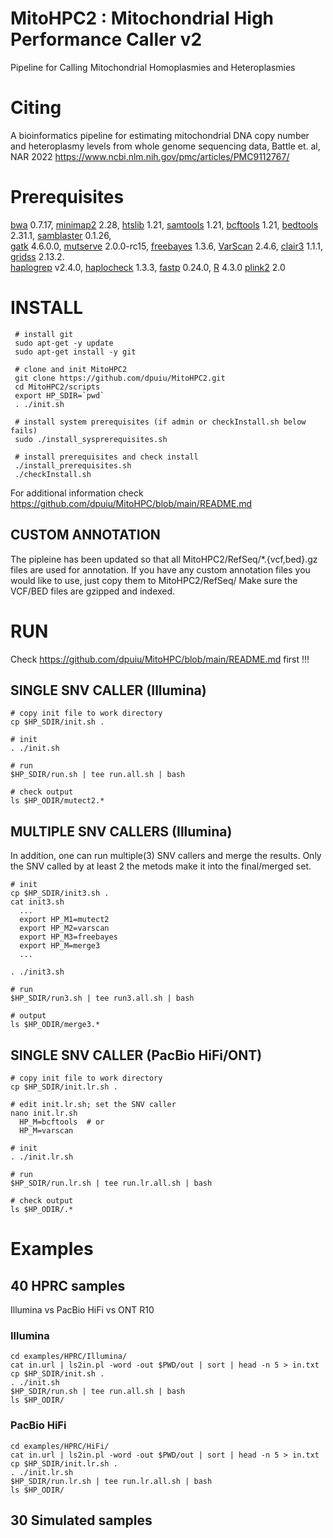# MitoHPC2 : Mitochondrial High Performance Caller v2 #

Pipeline for Calling Mitochondrial Homoplasmies and Heteroplasmies

# Citing #

A bioinformatics pipeline for estimating mitochondrial DNA copy number and heteroplasmy levels from whole genome sequencing data, Battle et. al, NAR 2022
https://www.ncbi.nlm.nih.gov/pmc/articles/PMC9112767/ 

# Prerequisites # 

[bwa](https://github.com/lh3/bwa/releases) 0.7.17, 
[minimap2](https://github.com/lh3/minimap2/releases) 2.28, 
[htslib](https://github.com/samtools/htslib/releases) 1.21, 
[samtools](https://github.com/samtools/samtools/releases) 1.21, 
[bcftools](https://github.com/samtools/bcftools/releases) 1.21, 
[bedtools](https://github.com/arq5x/bedtools2/releases) 2.31.1,
[samblaster](https://github.com/GregoryFaust/samblaster/releases) 0.1.26,  
[gatk](https://github.com/broadinstitute/gatk/releases/) 4.6.0.0, 
[mutserve](https://github.com/seppinho/mutserve/releases) 2.0.0-rc15, 
[freebayes](https://github.com/freebayes/freebayes/releases) 1.3.6, 
[VarScan](https://github.com/dkoboldt/varscan/releases) 2.4.6,
[clair3](https://github.com/HKU-BAL/Clair3/releases) 1.1.1, 
[gridss](https://github.com/PapenfussLab/gridss/releases) 2.13.2.  
[haplogrep](https://github.com/seppinho/haplogrep-cmd/releases) v2.4.0,
[haplocheck](https://github.com/genepi/haplocheck/releases) 1.3.3,
[fastp](http://opengene.org/fastp/fastp) 0.24.0, 
[R](https://cran.r-project.org/src/base/) 4.3.0
[plink2](https://www.cog-genomics.org/plink/2.0/) 2.0 

# INSTALL # 
    
     # install git
     sudo apt-get -y update                            
     sudo apt-get install -y git                          

     # clone and init MitoHPC2
     git clone https://github.com/dpuiu/MitoHPC2.git
     cd MitoHPC2/scripts
     export HP_SDIR=`pwd`
     . ./init.sh

     # install system prerequisites (if admin or checkInstall.sh below fails)
     sudo ./install_sysprerequisites.sh                

     # install prerequisites and check install
     ./install_prerequisites.sh
     ./checkInstall.sh

For additional information check https://github.com/dpuiu/MitoHPC/blob/main/README.md

## CUSTOM ANNOTATION ## 

The pipleine has been updated so that all MitoHPC2/RefSeq/*.{vcf,bed}.gz files are used for annotation. 
If you have any custom annotation files you would like to use, just copy them to MitoHPC2/RefSeq/
Make sure the VCF/BED files are gzipped and indexed.

# RUN #

Check https://github.com/dpuiu/MitoHPC/blob/main/README.md first !!!

## SINGLE SNV CALLER (Illumina)

    # copy init file to work directory
    cp $HP_SDIR/init.sh .

    # init
    . ./init.sh

    # run
    $HP_SDIR/run.sh | tee run.all.sh | bash

    # check output
    ls $HP_ODIR/mutect2.*

## MULTIPLE SNV CALLERS (Illumina)

In addition, one can run multiple(3) SNV callers and merge the results. 
Only the SNV called by at least 2 the metods make it into the final/merged set.

    # init     
    cp $HP_SDIR/init3.sh .
    cat init3.sh
      ...
      export HP_M1=mutect2   
      export HP_M2=varscan
      export HP_M3=freebayes
      export HP_M=merge3
      ...

    . ./init3.sh

    # run
    $HP_SDIR/run3.sh | tee run3.all.sh | bash       

    # output
    ls $HP_ODIR/merge3.*

## SINGLE SNV CALLER (PacBio HiFi/ONT)

    # copy init file to work directory
    cp $HP_SDIR/init.lr.sh .

    # edit init.lr.sh; set the SNV caller
    nano init.lr.sh
      HP_M=bcftools  # or
      HP_M=varscan

    # init
    . ./init.lr.sh

    # run
    $HP_SDIR/run.lr.sh | tee run.lr.all.sh | bash       

    # check output
    ls $HP_ODIR/.*

# Examples #

## 40 HPRC samples ##

Illumina vs PacBio HiFi vs ONT R10

### Illumina ###

    cd examples/HPRC/Illumina/
    cat in.url | ls2in.pl -word -out $PWD/out | sort | head -n 5 > in.txt
    cp $HP_SDIR/init.sh .
    . ./init.sh
    $HP_SDIR/run.sh | tee run.all.sh | bash
    ls $HP_ODIR/

### PacBio HiFi ###

    cd examples/HPRC/HiFi/
    cat in.url | ls2in.pl -word -out $PWD/out | sort | head -n 5 > in.txt
    cp $HP_SDIR/init.lr.sh .
    . ./init.lr.sh
    $HP_SDIR/run.lr.sh | tee run.lr.all.sh | bash
    ls $HP_ODIR/         

## 30 Simulated samples ##



